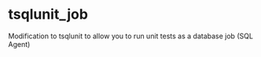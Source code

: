 # tsqlunit_job
Modification to tsqlunit to allow you to run unit tests as a database job (SQL Agent)
